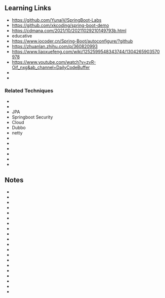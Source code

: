 ## Learning Links

- https://github.com/YunaiV/SpringBoot-Labs
- https://github.com/xkcoding/spring-boot-demo
- https://cdmana.com/2021/10/20211029210149793b.html
- educative
- https://www.iocoder.cn/Spring-Boot/autoconfigure/?github
- https://zhuanlan.zhihu.com/p/360820993
- https://www.liaoxuefeng.com/wiki/1252599548343744/1304265903570978
- https://www.youtube.com/watch?v=zvR-Oif_nxg&ab_channel=DailyCodeBuffer
-
-

### Related Techniques
-
-
- JPA
- Springboot Security
- Cloud
- Dubbo
- netty
-
-
-
-
-
-

## Notes

-
-
-
-
-
-
-
-
-
-
-
-
-
-
-
-
-
-
-
-
